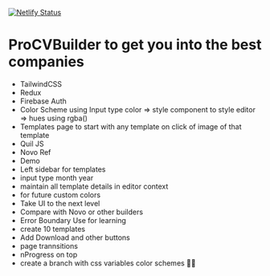 [![Netlify Status](https://api.netlify.com/api/v1/badges/030c1681-d3ec-497a-8c89-f9cefbb37582/deploy-status)](https://app.netlify.com/sites/procvbuilder/deploys)

# ProCVBuilder to get you into the best companies

- TailwindCSS
- Redux 
- Firebase Auth
- Color Scheme using Input type color => style component to style editor => hues using rgba()
- Templates page to start with any template on click of image of that template  
- Quil JS 
- Novo Ref
- Demo
- Left sidebar for templates 
- input type month year 
- maintain all template details in editor context
- for future custom colors 
- Take UI to the next level
- Compare with Novo or other builders 
- Error Boundary Use for learning
- create 10 templates
- Add Download and other buttons
- page trannsitions
- nProgress on top
- create a branch with css variables color schemes 🌿🌿